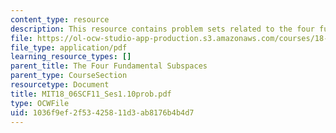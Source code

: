 ```yaml
---
content_type: resource
description: This resource contains problem sets related to the four fundamental subspaces.
file: https://ol-ocw-studio-app-production.s3.amazonaws.com/courses/18-06sc-linear-algebra-fall-2011/1036f9ef2f53425811d3ab8176b4b4d7_MIT18_06SCF11_Ses1.10prob.pdf
file_type: application/pdf
learning_resource_types: []
parent_title: The Four Fundamental Subspaces
parent_type: CourseSection
resourcetype: Document
title: MIT18_06SCF11_Ses1.10prob.pdf
type: OCWFile
uid: 1036f9ef-2f53-4258-11d3-ab8176b4b4d7
---
```

